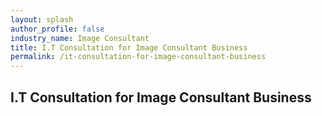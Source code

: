 ```yaml
---
layout: splash 
author_profile: false 
industry_name: Image Consultant
title: I.T Consultation for Image Consultant Business
permalink: /it-consultation-for-image-consultant-business
---
```


## I.T Consultation for Image Consultant Business